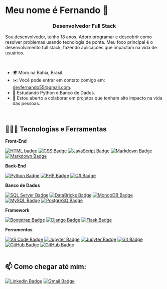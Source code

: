 Meu nome é Fernando 🫡
==========================

<h3 align="center">Desenvolvedor Full Stack</h3>

Sou desenvolvedor, tenho 18 anos. Adoro programar e descobrir como resolver problemas usando tecnologia de ponta. Meu foco principal é o desenvolvimento full stack, fazendo aplicações que impactam na vida de usuários.

<br>

* 🌍 Moro na Bahia, Brasil.
* ✉️ Você pode entrar em contato comigo em: [devfernando55@gmail.com](mailto:devfernando55@gmail.com).
* 🧠 Estudando Python e Banco de Dados.
* 🤝 Estou aberto a colaborar em projetos que tenham alto impacto na vida das pessoas.

<br>

## 👨🏾‍💻 Tecnologias e Ferramentas

**Front-End**  

[![HTML badge](https://img.shields.io/badge/HTML5-E34F26?style=for-the-badge&logo=html5&logoColor=white)](https://github.com/devfernando10)
[![CSS Badge](https://img.shields.io/badge/CSS3-1572B6?style=for-the-badge&logo=css3&logoColor=white)](https://github.com/devfernando10)
[![JavaScript Badge](https://img.shields.io/badge/JavaScript-F7DF1E?style=for-the-badge&logo=javascript&logoColor=black)](https://github.com/devfernando10) 
[![Markdown Badge](https://img.shields.io/badge/Sass-CC6699?style=for-the-badge&logo=sass&logoColor=white)](https://github.com/devfernando10)
[![Markdown Badge](https://img.shields.io/badge/Markdown-000000?style=for-the-badge&logo=markdown&logoColor=white)](https://github.com/devfernando10)



**Back-End**  

[![Python Badge](https://img.shields.io/badge/Python-14354C?style=for-the-badge&logo=python&logoColor=white)](https://github.com/devfernando10)
[![PHP Badge](https://img.shields.io/badge/PHP-777BB4?style=for-the-badge&logo=php&logoColor=white)](https://github.com/devfernando10)
[![C# Badge](https://img.shields.io/badge/C%23-239120?style=for-the-badge&logo=c-sharp&logoColor=white)](https://github.com/devfernando10)


**Banco de Dados**

[![SQL Server Badge](https://img.shields.io/badge/Microsoft%20SQL%20Server-CC2927?style=for-the-badge&logo=microsoft%20sql%20server&logoColor=white)](https://github.com/devfernando10)
[![DataBricks Badge](https://img.shields.io/badge/Databricks-FF3621?style=for-the-badge&logo=Databricks&logoColor=white)](https://github.com/devfernando10)
[![MongoDB Badge](https://img.shields.io/badge/MongoDB-4EA94B?style=for-the-badge&logo=mongodb&logoColor=white)](https://github.com/devfernando10)
[![MySQL Badge](https://img.shields.io/badge/MySQL-005C84?style=for-the-badge&logo=mysql&logoColor=white)](https://github.com/devfernando10)
[![PostgreSQ Badge](https://img.shields.io/badge/PostgreSQL-316192?style=for-the-badge&logo=postgresql&logoColor=white)](https://github.com/devfernando10)


**Framework** 

[![Bootstrap Badge](https://img.shields.io/badge/Bootstrap-563D7C?style=for-the-badge&logo=bootstrap&logoColor=white)](https://github.com/devfernando10)
[![Django Badge](https://img.shields.io/badge/Django-092E20?style=for-the-badge&logo=django&logoColor=white)](https://github.com/devfernando10)
[![Flask Badge](https://img.shields.io/badge/Flask-000000?style=for-the-badge&logo=flask&logoColor=white)](https://github.com/devfernando10)


**Ferramentas** 

[![VS Code Badge](https://img.shields.io/badge/Visual_Studio_Code-5C2D91?style=for-the-badge&logo=visual%20studio%20code&logoColor=white)](https://github.com/devfernando10)
[![Jupyter Badge](https://img.shields.io/badge/Jupyter-F37626.svg?&style=for-the-badge&logo=Jupyter&logoColor=white)](https://github.com/devfernando10)
[![Jupyter Badge](https://img.shields.io/badge/Notepad++-90E59A.svg?style=for-the-badge&logo=notepad%2B%2B&logoColor=black)](https://github.com/devfernando10)
[![Git Badge](https://img.shields.io/badge/GIT-E44C30?style=for-the-badge&logo=git&logoColor=white)](https://github.com/devfernando10)
[![GitHub Badge](https://img.shields.io/badge/GitHub-100000?style=for-the-badge&logo=github&logoColor=white)](https://github.com/devfernando10)
[![GitHub Badge](https://img.shields.io/badge/GitLab-330F63?style=for-the-badge&logo=gitlab&logoColor=white)](https://github.com/devfernando10)
<br>
<br>
## :mailbox: Como chegar até mim:  
[![Linkedin Badge](https://img.shields.io/badge/LinkedIn-0077B5?style=for-the-badge&logo=linkedin&logoColor=white&link=https://www.linkedin.com/in/fernando-santana-22656428a//)](https://www.linkedin.com/in/fernando-santana-22656428a/)
[![Gmail Badge](https://img.shields.io/badge/Gmail-D14836?style=for-the-badge&logo=gmail&logoColor=white&link=mailto:devfernando55@gmail.com)](mailto:devfernando55@gmail.com)
